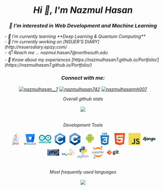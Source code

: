 <h1 align="center"> <i>Hi 👋, I'm Nazmul Hasan </i></h1>
<h3 align="center"> <i>👀 I’m interested in Web Development and Machine Learning </i></h3>
- <i>🌱 I’m currently learning **Deep Learning & Quantum Computing** <br>
- 🔭 I’m currently working on [NSUER'S DIARY](http://nsuersdiary.epizy.com/ <br>
- 📫 Reach me ... nazmul.hasan7@northsouth.edu <br>
- 📄 Know about my experiences [https://nazmulhasan7.github.io/Portfolio/](https://nazmulhasan7.github.io/Portfolio/) <br>

<h3 align="center">Connect with me:</h3>
<p align="center">
<a href="https://twitter.com/nazmulhasan__7" target="blank"><img align="center" src="https://raw.githubusercontent.com/rahuldkjain/github-profile-readme-generator/master/src/images/icons/Social/twitter.svg" alt="nazmulhasan__7" height="30" width="40" /></a>
<a href="https://kaggle.com/nazmulhasan742" target="blank"><img align="center" src="https://raw.githubusercontent.com/rahuldkjain/github-profile-readme-generator/master/src/images/icons/Social/kaggle.svg" alt="nazmulhasan742" height="30" width="40" /></a>
<a href="https://fb.com/nazmulhasannh007" target="blank"><img align="center" src="https://raw.githubusercontent.com/rahuldkjain/github-profile-readme-generator/master/src/images/icons/Social/facebook.svg" alt="nazmulhasannh007" height="30" width="40" /></a>
</p>

<!---
NazmulHasan7/NazmulHasan7 is a ✨ special ✨ repository because its `README.md` (this file) appears on your GitHub profile.
You can click the Preview link to take a look at your changes.
--->
<p align="center">
  Overall github stats<br><br>
  <img src="https://github-readme-stats.vercel.app/api?username=NazmulHasan7&count_private=true&show_icons=true&theme=codeSTACKr ">
</p>

<br>   
<div align="center">
  Development Tools<br><br>
  <img src="https://github.com/devicons/devicon/blob/master/icons/java/java-original-wordmark.svg" title="Java" alt="Java" width="40" height="40"/>&nbsp;
  <img src="https://github.com/devicons/devicon/blob/master/icons/bitbucket/bitbucket-original-wordmark.svg" title="Bitbucket" alt="Bitbucket" width="40" height="40"/>&nbsp;
  <img src="https://github.com/devicons/devicon/blob/master/icons/arduino/arduino-original-wordmark.svg" title="Arduino" alt="Arduino" width="40" height="40"/>&nbsp;
  <img src="https://github.com/devicons/devicon/blob/master/icons/c/c-original.svg" title="C" alt="C" width="40" height="40"/>&nbsp;
  <img src="https://github.com/devicons/devicon/blob/master/icons/cplusplus/cplusplus-original.svg" title="C++" alt="C++" width="40" height="40"/>&nbsp;
  <img src="https://github.com/devicons/devicon/blob/master/icons/android/android-original-wordmark.svg" title="Android" alt="Android" width="40" height="40"/>&nbsp;
  <img src="https://github.com/devicons/devicon/blob/master/icons/css3/css3-plain-wordmark.svg"  title="CSS3" alt="CSS" width="40" height="40"/>&nbsp;
  <img src="https://github.com/devicons/devicon/blob/master/icons/html5/html5-original.svg" title="HTML5" alt="HTML" width="40" height="40"/>&nbsp;
  <img src="https://github.com/devicons/devicon/blob/master/icons/javascript/javascript-original.svg" title="JavaScript" alt="JavaScript" width="40" height="40"/>&nbsp;
  <img src="https://github.com/devicons/devicon/blob/master/icons/django/django-plain-wordmark.svg" title="Django" alt="Django" width="40" height="40"/>&nbsp;
  <img src="https://github.com/devicons/devicon/blob/master/icons/php/php-original.svg" title="Php"  alt="Php" width="40" height="40"/>&nbsp;
  <img src="https://github.com/devicons/devicon/blob/master/icons/mysql/mysql-original-wordmark.svg" title="MySQL"  alt="MySQL" width="40" height="40"/>&nbsp;
  <img src="https://github.com/devicons/devicon/blob/master/icons/python/python-original-wordmark.svg" title="Python" alt="Python" width="40" height="40"/>&nbsp;
  <img src="https://github.com/devicons/devicon/blob/master/icons/jupyter/jupyter-original-wordmark.svg" title="AWS" alt="AWS" width="40" height="40"/>&nbsp;
  <img src="https://github.com/devicons/devicon/blob/master/icons/git/git-original-wordmark.svg" title="Git" **alt="Git" width="40" height="40"/>
</div> 

<br>  
<p align="center">
  Most frequently used languages<br><br>
  <img src="https://github-readme-stats.vercel.app/api/top-langs/?username=NazmulHasan7&layout=compact&theme=codeSTACKr ">
</p>
